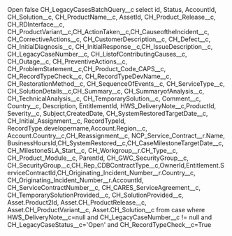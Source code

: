 <?xml version="1.0" encoding="UTF-8"?>
<CustomMetadata xmlns="http://soap.sforce.com/2006/04/metadata" xmlns:xsi="http://www.w3.org/2001/XMLSchema-instance" xmlns:xsd="http://www.w3.org/2001/XMLSchema">
    <label>Open</label>
    <protected>false</protected>
    <values>
        <field>CH_LegacyCasesBatchQuery__c</field>
        <value xsi:type="xsd:string">select id, Status, AccountId, CH_Solution__c, CH_ProductName__c, AssetId, CH_Product_Release__c, CH_RDInterface__c, CH_ProductVariant__c,CH_ActionTaken__c,CH_CauseoftheIncident__c, CH_CorrectiveActions__c, CH_CustomerDescription__c, CH_Defect__c, CH_InitialDiagnosis__c, CH_InitialResponse__c,CH_IssueDescription__c, CH_LegacyCaseNumber__c, CH_ListofContributingCauses__c, CH_Outage__c, CH_PreventiveActions__c, CH_ProblemStatement__c,CH_Product_Code_CAPS__c, CH_RecordTypeCheck__c, CH_RecordTypeDevName__c, CH_RestorationMethod__c, CH_SequenceOfEvents__c, CH_ServiceType__c, CH_SolutionDetails__c,CH_Summary__c, CH_SummaryofAnalysis__c, CH_TechnicalAnalysis__c, CH_TemporarySolution__c, Comment__c, Country__c, Description, EntitlementId, HWS_DeliveryNote__c,ProductId, Severity__c, Subject,CreatedDate, CH_SystemRestoredTargetDate__c, CH_Initial_Assignment__c, RecordTypeId, RecordType.developername,Account.Region__c, Account.Country__c,CH_Reassignment__c, NCP_Service_Contract__r.Name, BusinessHoursId,CH_SystemRestored__c,CH_CaseMilestoneTargetDate__c, CH_MilestoneSLA_Start__c, CH_Workgroup__r.CH_Type__c, CH_Product_Module__c, ParentId, CH_GWC_SecurityGroup__c, CH_SecurityGroup__c,CH_Rep_CDBContractType__c,OwnerId,Entitlement.ServiceContractId,CH_Originating_Incident_Number__r.Country__c, CH_Originating_Incident_Number__r.AccountId, CH_ServiceContractNumber__c, CH_CARES_ServiceAgreement__c, CH_TemporarySolutionProvided__c, CH_SolutionProvided__c, Asset.Product2Id, Asset.CH_ProductRelease__c, Asset.CH_ProductVariant__c, Asset.CH_Solution__c from case where HWS_DeliveryNote__c=null and CH_LegacyCaseNumber__c != null and CH_LegacyCaseStatus__c=&apos;Open&apos; and CH_RecordTypeCheck__c=True</value>
    </values>
</CustomMetadata>
